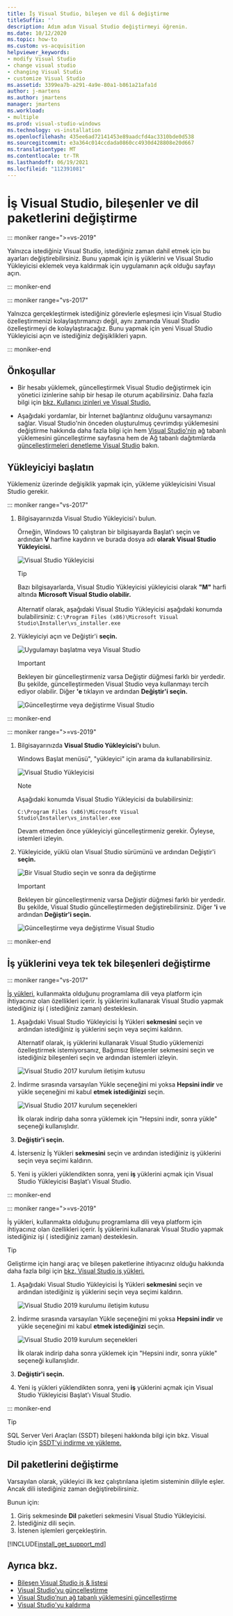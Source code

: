 ```yaml
---
title: İş Visual Studio, bileşen ve dil & değiştirme
titleSuffix: ''
description: Adım adım Visual Studio değiştirmeyi öğrenin.
ms.date: 10/12/2020
ms.topic: how-to
ms.custom: vs-acquisition
helpviewer_keywords:
- modify Visual Studio
- change visual studio
- changing Visual Studio
- customize Visual Studio
ms.assetid: 3399ea7b-a291-4a9e-80a1-b861a21afa1d
author: j-martens
ms.author: jmartens
manager: jmartens
ms.workload:
- multiple
ms.prod: visual-studio-windows
ms.technology: vs-installation
ms.openlocfilehash: 435ee6ad72141453e89aadcfd4ac3310bde0d538
ms.sourcegitcommit: e3a364c014ccdada0860cc4930d428808e20d667
ms.translationtype: MT
ms.contentlocale: tr-TR
ms.lasthandoff: 06/19/2021
ms.locfileid: "112391081"
---
```

# <a name="modify-visual-studio-workloads-components-and-language-packs"></a>İş Visual Studio, bileşenler ve dil paketlerini değiştirme

::: moniker range=">=vs-2019"

Yalnızca istediğiniz Visual Studio, istediğiniz zaman dahil etmek için bu ayarları değiştirebilirsiniz. Bunu yapmak için iş yüklerini ve Visual Studio Yükleyicisi eklemek veya kaldırmak için uygulamanın açık olduğu sayfayı açın.

::: moniker-end

::: moniker range="vs-2017"

Yalnızca gerçekleştirmek istediğiniz görevlerle eşleşmesi için Visual Studio özelleştirmenizi kolaylaştırmanızı değil, aynı zamanda Visual Studio özelleştirmeyi de kolaylaştıracağız. Bunu yapmak için yeni Visual Studio Yükleyicisi açın ve istediğiniz değişiklikleri yapın.

::: moniker-end

## <a name="prerequisites"></a>Önkoşullar

+ Bir hesabı yüklemek, güncelleştirmek Visual Studio değiştirmek için yönetici izinlerine sahip bir hesap ile oturum açabilirsiniz. Daha fazla bilgi için [bkz. Kullanıcı izinleri ve Visual Studio.](../ide/user-permissions-and-visual-studio.md)

+ Aşağıdaki yordamlar, bir İnternet bağlantınız olduğunu varsaymanızı sağlar. Visual Studio'nin önceden oluşturulmuş çevrimdışı [](create-an-offline-installation-of-visual-studio.md) yüklemesini değiştirme hakkında daha fazla bilgi için hem [Visual Studio'nin](update-a-network-installation-of-visual-studio.md) ağ tabanlı yüklemesini güncelleştirme sayfasına hem de Ağ tabanlı dağıtımlarda [güncelleştirmeleri denetleme Visual Studio](controlling-updates-to-visual-studio-deployments.md) bakın.

## <a name="launch-the-installer"></a>Yükleyiciyi başlatın

Yüklemeniz üzerinde değişiklik yapmak için, yükleme yükleyicisini Visual Studio gerekir.

::: moniker range="vs-2017"

1. Bilgisayarınızda Visual Studio Yükleyicisi'ı bulun.

     Örneğin, Windows 10 çalıştıran bir bilgisayarda Başlat'ı seçin ve ardından **V** harfine kaydırın ve burada dosya adı **olarak Visual Studio Yükleyicisi.** 

     ![Visual Studio Yükleyicisi](media/locate-the-visual-studio-installer.png "Microsoft Visual Studio Yükleyicisini bulma")

     >[!TIP]
     >Bazı bilgisayarlarda, Visual Studio Yükleyicisi yükleyicisi olarak **"M"** harfi altında **Microsoft Visual Studio olabilir.**<br/><br/> Alternatif olarak, aşağıdaki Visual Studio Yükleyicisi aşağıdaki konumda bulabilirsiniz: `C:\Program Files (x86)\Microsoft Visual Studio\Installer\vs_installer.exe`

1. Yükleyiciyi açın ve Değiştir'i **seçin.**

     ![Uygulamayı başlatma veya Visual Studio](media/modify-visual-studio.png "Visual Studio 2017'yi Değiştirme")

     > [!IMPORTANT]
     > Bekleyen bir güncelleştirmeniz varsa Değiştir düğmesi farklı bir yerdedir. Bu şekilde, güncelleştirmeden Visual Studio veya kullanmayı tercih ediyor olabilir. Diğer **'e** tıklayın ve ardından **Değiştir'i seçin.**
     >
     > ![Güncelleştirme veya değiştirme Visual Studio](media/modify-or-update-visual-studio.png "2017'Visual Studio güncelleştirme veya değiştirme")

::: moniker-end

::: moniker range=">=vs-2019"

1. Bilgisayarınızda **Visual Studio Yükleyicisi'ı** bulun.

     Windows Başlat menüsü", "yükleyici" için arama da kullanabilirsiniz.

     ![Visual Studio Yükleyicisi](media/vs-2019/visual-studio-installer.png "Arama Visual Studio Yükleyicisi")

     > [!NOTE]
     > Aşağıdaki konumda Visual Studio Yükleyicisi da bulabilirsiniz:
     >
     > `C:\Program Files (x86)\Microsoft Visual Studio\Installer\vs_installer.exe`

    Devam etmeden önce yükleyiciyi güncelleştirmeniz gerekir. Öyleyse, istemleri izleyin.

1. Yükleyicide, yüklü olan Visual Studio sürümünü ve ardından Değiştir'i **seçin.**

     ![Bir Visual Studio seçin ve sonra da değiştirme](media/vs-2019/vs-installer-modify.png "2019 Visual Studio'ı seçin ve ardından değiştir")

     > [!IMPORTANT]
     > Bekleyen bir güncelleştirmeniz varsa Değiştir düğmesi farklı bir yerdedir. Bu şekilde, Visual Studio güncelleştirmeden değiştirebilirsiniz. Diğer **'i** ve ardından **Değiştir'i seçin.**
     >
     > ![Güncelleştirme veya değiştirme Visual Studio](media/vs-2019/modify-update-visual-studio.png "2019'Visual Studio güncelleştirme veya değiştirme")

::: moniker-end

## <a name="change-workloads-or-individual-components"></a>İş yüklerini veya tek tek bileşenleri değiştirme

::: moniker range="vs-2017"

 [İş yükleri,](https://visualstudio.microsoft.com/vs/support/selecting-workloads-visual-studio-2017/) kullanmakta olduğunu programlama dili veya platform için ihtiyacınız olan özellikleri içerir. İş yüklerini kullanarak Visual Studio yapmak istediğiniz işi ( istediğiniz zaman) desteklesin.

1. Aşağıdaki Visual Studio Yükleyicisi İş Yükleri **sekmesini** seçin ve ardından istediğiniz iş yüklerini seçin veya seçimi kaldırın.

   Alternatif olarak, iş yüklerini kullanarak Visual Studio yüklemenizi özelleştirmek istemiyorsanız, Bağımsız  Bileşenler sekmesini seçin ve istediğiniz bileşenleri seçin ve ardından istemleri izleyin.

    ![Visual Studio 2017 kurulum iletişim kutusu](media/modify-workloads.png "Visual Studio 2019'da iş yükü seçme")

1. İndirme sırasında varsayılan Yükle seçeneğini mi yoksa **Hepsini indir** ve yükle seçeneğini mi kabul **etmek istediğinizi** seçin.

    ![Visual Studio 2017 kurulum seçenekleri](media/vs-2019/vs-installer-choose-install-or-download.png "İndirme sırasında yükleme veya ilk olarak indirmeyi ve daha sonra yüklemeyi seçin")

    İlk olarak indirip daha sonra yüklemek için "Hepsini indir, sonra yükle" seçeneği kullanışlıdır.

1. **Değiştir'i seçin.**

1. İsterseniz İş Yükleri **sekmesini** seçin ve ardından istediğiniz iş yüklerini seçin veya seçimi kaldırın.

1. Yeni iş yükleri yüklendikten sonra, yeni **iş** yüklerini açmak için Visual Studio Yükleyicisi Başlat'ı Visual Studio.

::: moniker-end

::: moniker range=">=vs-2019"

 İş yükleri, kullanmakta olduğunu programlama dili veya platform için ihtiyacınız olan özellikleri içerir. İş yüklerini kullanarak Visual Studio yapmak istediğiniz işi ( istediğiniz zaman) desteklesin.

 > [!TIP]
>Geliştirme için hangi araç ve bileşen paketlerine ihtiyacınız olduğu hakkında daha fazla bilgi için [bkz. Visual Studio iş yükleri.](https://visualstudio.microsoft.com/vs/#workloads)

1. Aşağıdaki Visual Studio Yükleyicisi İş Yükleri **sekmesini** seçin ve ardından istediğiniz iş yüklerini seçin veya seçimi kaldırın.

    ![Visual Studio 2019 kurulumu iletişim kutusu](media/vs-2019/vs-installer-modify-workloads.png "Visual Studio 2019'da iş yükü seçme")

1. İndirme sırasında varsayılan Yükle seçeneğini mi yoksa **Hepsini indir** ve yükle seçeneğini mi kabul **etmek istediğinizi** seçin.

    ![Visual Studio 2019 kurulum seçenekleri](media/vs-2019/vs-installer-choose-install-or-download.png "İndirme sırasında yükleme veya ilk olarak indirmeyi ve daha sonra yüklemeyi seçin")

    İlk olarak indirip daha sonra yüklemek için "Hepsini indir, sonra yükle" seçeneği kullanışlıdır.

1. **Değiştir'i seçin.**

1. Yeni iş yükleri yüklendikten sonra, yeni **iş** yüklerini açmak için Visual Studio Yükleyicisi Başlat'ı Visual Studio.

::: moniker-end

>[!TIP]
> SQL Server Veri Araçları (SSDT) bileşeni hakkında bilgi için bkz. Visual Studio için [SSDT'yi indirme ve yükleme.](/sql/ssdt/download-sql-server-data-tools-ssdt?view=sql-server-ver15&preserve-view=true)

## <a name="modify-language-packs"></a>Dil paketlerini değiştirme

Varsayılan olarak, yükleyici ilk kez çalıştırılana işletim sisteminin diliyle eşler. Ancak dili istediğiniz zaman değiştirebilirsiniz. 

Bunun için:

1. Giriş sekmesinde **Dil** paketleri sekmesini Visual Studio Yükleyicisi.
1. İstediğiniz dili seçin.
1. İstenen işlemleri gerçekleştirin.

[!INCLUDE[install_get_support_md](includes/install_get_support_md.md)]

## <a name="see-also"></a>Ayrıca bkz.

* [Bileşen Visual Studio iş & listesi](workload-and-component-ids.md)
* [Visual Studio’yu güncelleştirme](update-visual-studio.md)
* [Visual Studio’nun ağ tabanlı yüklemesini güncelleştirme](update-a-network-installation-of-visual-studio.md)
* [Visual Studio'yu kaldırma](uninstall-visual-studio.md)
